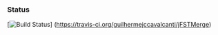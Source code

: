 ### Status
[![Build Status](https://travis-ci.org/guilhermejccavalcanti/jFSTMerge.png)] (https://travis-ci.org/guilhermejccavalcanti/jFSTMerge)
